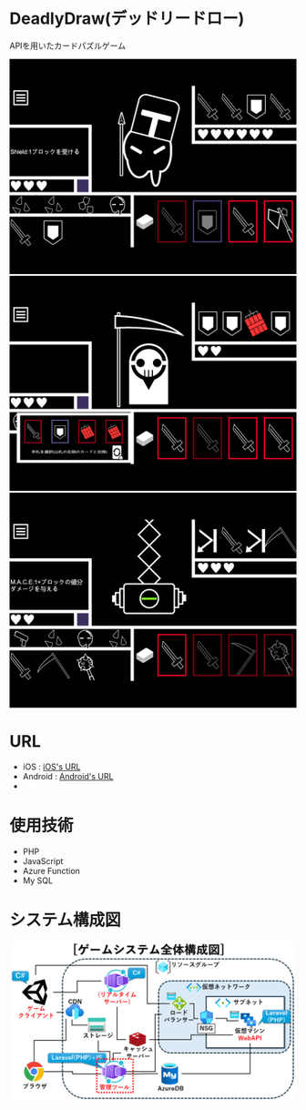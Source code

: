 # DeadlyDraw(デッドリードロー)
APIを用いたカードパズルゲーム

![ゲームのスクリーンショット000](https://github.com/IG-Cultist/puzzle_admin_console/blob/main/images/Sample000.png)
![ゲームのスクリーンショット001](https://github.com/IG-Cultist/puzzle_admin_console/blob/main/images/Sample001.png)
![ゲームのスクリーンショット002](https://github.com/IG-Cultist/puzzle_admin_console/blob/main/images/Sample002.png)
# URL
* iOS : [iOS's URL](https://apps.apple.com/jp/app/id6695744693)
* Android : [Android's URL](https://play.google.com/store/apps/details?id=com.yoshidahcc.DeadlyDraw)
* 
# 使用技術
* PHP
* JavaScript
* Azure Function
* My SQL

# システム構成図

![システム構成図](https://github.com/IG-Cultist/puzzle_admin_console/blob/main/images/System.png)
